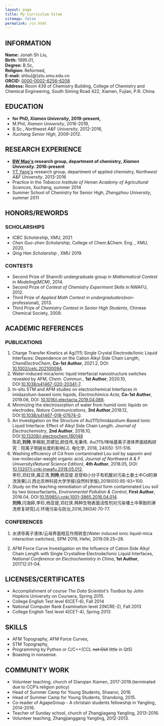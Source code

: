 ```yaml
---
layout: page
title: My Curriculum Vitae
sitemap: false
permalink: /cv.html
---
```


## INFORMATION

**Name:** Jonah Sh Liu,   
**Birth:** 1995.01,   
**Degree:** B.Sc,   
**Religion:** Reformed,    
**E-mail:** shliu{@}stu.xmu.edu.cn   
**ORCID:** [0000-0002-6256-6208](https://orcid.org/0000-0002-6256-6208)  
**Address:** Room 439 of Chemistry Building, College of Chemistry and Chemical Engineering, South Siming Road 422, Xiamen, Fujian, P.R. China.

## EDUCATION

- **for PhD, *Xiamen University*, 2019-present,**  
- M.Phil, *Xiamen University*, 2016-2019,
- B.Sc., *Northwest A&F University*, 2012-2016,    
- *Xuchang Senior High*, 2009-2012.

## RESEARCH EXPERIENCE

- **[BW Mao's](http://stm.xmu.edu.cn) research group, department of chemistry, *Xiamen University*.   2016-present** 
- [YT Yang's](https://hxyyxy.nwafu.edu.cn/szdw/21747.htm) research group, department of applied chemistry, *Northwest A&F University*. 2013-2016
- Practice in the *Tobacco Institute of Henan Academy of Agricultural Sciences*, Xuchang, summer 2014
- Summer School of Chemistry for Senior High, *Zhengzhou University*, summer 2011    

## HONORS/REWORDS

### SCHOLARSHIPS

- *ICBC Scholarship*, XMU, 2021
- *Chen Guo-zhen Scholarship*, College of Chem.&Chem. Eng. , XMU, 2020.
- *Qing Han Scholarship* , XMU 2019.

### CONTESTS

- Second Prize of ShannXi undergraduate group in *Mathematical Contest in Modeling(MCM)*, 2014.
- Second Prize of *Contest of Chemistry Experiment Skills* in NWAFU, 2012.
- Third Prize of *Applied Math Contest in undergraduates*(non-professional), 2013.
- Third Prize of *Chemistry Contest in Senior High Students*, Chinese Chemical Society, 2009.

## ACADEMIC REFERENCES

### PUBLICATIONS

1. Charge Transfer Kinetics at Ag(111) Single Crystal Electrode/Ionic Liquid Interfaces: Dependence on the Cation Alkyl Side Chain Length, *ChemElectroChem*, **Co-1st Author**, 2021.2, DOI: [10.1002/celc.202100094](https://doi.org/10.1002/celc.202100094).
2. Water-induced mica/ionic liquid interfacial nanostructure switches revealed by AFM, *Chem. Commun.*, **1st Author**, 2020.10, DOI:[10.1038/s41467-020-20341-7](https://doi.org/10.1038/s41467-020-20341-7).
3. In-situ STM and AFM studies on electrochemical Interfaces in imidazolium-based ionic liquids, *Electrochimica Acta*, **Co-1st Author**, 2019.06, DOI: [10.1016/j.electacta.2019.04.066](https://doi.org/10.1016/j.electacta.2019.04.066).
4. Minimizing the electrosorption of water from humid ionic liquids on electrodes, *Nature Communications*, **3rd Author**,2018.12, DOI:[10.1038/s41467-018-07674-0](https://doi.org/10.1038/s41467-018-07674-0).
5. An Investigation on the Structure of Au(111)/Imidazolium-Based Ionic Liquid Interface: Effect of Alkyl Side Chain Length. *Journal of Electrochemistry*, **2nd Author**, 2018.10,  DOI:[10.13208/j.electrochem.180148 ](http://electrochem.xmu.edu.cn/CN/10.13208/j.electrochem.180148)<br>
  陈莉,**刘帅**,李棉刚,苏建加,颜佳伟,毛秉伟. Au(111)/咪唑基离子液体界面结构研究：阳离子侧链长度的影响[J]. 电化学, 2018, 24(05): 511-516.	
6. Washing efficiency of Cd from contaminated Lou soil by saponin and low-molecular-weight organic acid, *Journal of Northwest A & F University(Natural Science Edition)*, **4th Author**, 2018.05, DOI: [10.13207/j.cnki.jnwafu.2018.05.012](http://doi.org/10.13207/j.cnki.jnwafu.2018.05.012).<br>
    李珍,邓红侠,龚正清,**刘帅**,杨亚提.皂苷和小分子有机酸对污染土娄土中Cd的淋洗效果[J].西北农林科技大学学报(自然科学版),2018(05):85-93+100.
7. Study on the leaching remediation of phenol form contaminated Lou soil by two biosurfactants, *Environmental Pollution & Control*,  **First Author**, 2016.04, DOI:[10.15985/j.cnki.1001-3865.2016.04.014](http://doi.org/10.15985/j.cnki.1001-3865.2016.04.014).<br>
    **刘帅**,闫海婷,李珍,杨亚提,邓红侠.两种生物表面活性剂对污染塿土中苯酚的淋洗修复研究[J].环境污染与防治,2016,38(04):70-77.

### CONFERENCES

1. 水诱导离子液体/云母界面相互作用转变(Water induced ionic liquid-mica interaction switches), SPM 2019, Hefei, 2019.09.25~28.

2. AFM Force Curve Investigation on the Influence of Cation Side Alkyl Chain Length with Single Crystalline Electrode/Ionic Liquid Interfaces, *National Conference on Electrochemistry in China*, **1st Author**, 2017.12.01-04.

## LICENSES/CERTIFICATES

- Accomplishment of course *The Data Scientist's Toolbox* by John Hopkins University on Coursera, Spring 2015.
- College English Test level 6(CET-6),  Fall 2014
- National Computer Rank Examination level 2(NCRE-2), Fall 2013
- College English Test level 4(CET-4),  Spring 2013

## SKILLS

- AFM Topography, AFM Force Curves,
- STM Topography,
- Programming by Python or C/C++(CCL ~~not GUI~~  little in Qt5)
- Boasting in nonsense.


## COMMUNITY WORK
- Volunteer teaching, church of Dianqian Xiamen, 2017-2019.(terminated due to CCP’s religion policy)
- Head of Summer Camp for Young Students, Shaanxi, 2016.
- Head of Summer Camp for Young Students, Shandong, 2015.
- Co-leader of AgapeGroup - A christain students fellowship in Yangling, 2014-2016.
- Teacher of Sunday school, church of Zhangjiagang Yangling, 2013-2016.
- Volunteer teaching, Zhangjianggang Yangling, 2012-2013.

